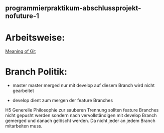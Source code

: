 ## programmierpraktikum-abschlussprojekt-nofuture-1

# Arbeitsweise:
[Meaning of Git](https://imgs.xkcd.com/comics/git.png)

# Branch Politik:

* master 
	master merged nur mit develop
	auf diesem Branch wird nicht gearbeitet

* develop
	dient zum mergen der feature Branches


H5 Generelle Philosophie
zur sauberen Trennung sollten feature Branches nicht gepusht werden
sondern nach vervollständigen mit develop Branch gemerged und danach gelöscht werden.
Da nicht jeder an jedem Branch mitarbeiten muss.

